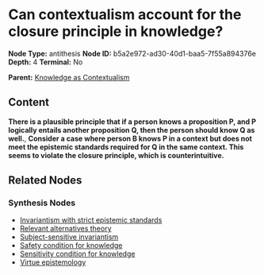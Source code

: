 # Can contextualism account for the closure principle in knowledge?

**Node Type:** antithesis
**Node ID:** b5a2e972-ad30-40d1-baa5-7f55a894376e
**Depth:** 4
**Terminal:** No

**Parent:** [Knowledge as Contextualism](knowledge-as-contextualism-synthesis-538725f1-b120-4d3f-8b35-0f58e197b27a.md)

## Content

**There is a plausible principle that if a person knows a proposition P, and P logically entails another proposition Q, then the person should know Q as well.**, **Consider a case where person B knows P in a context but does not meet the epistemic standards required for Q in the same context. This seems to violate the closure principle, which is counterintuitive.**

## Related Nodes

### Synthesis Nodes

- [Invariantism with strict epistemic standards](invariantism-with-strict-epistemic-standards-synthesis-e48e351c-d332-477f-bb46-cf1da16c0162.md)
- [Relevant alternatives theory](relevant-alternatives-theory-synthesis-4ff8e70b-b2a5-4417-bfcf-2417dddbda43.md)
- [Subject-sensitive invariantism](subject-sensitive-invariantism-synthesis-8e580578-158a-4e81-9296-17a2cbf6356f.md)
- [Safety condition for knowledge](safety-condition-for-knowledge-synthesis-6e7d753c-8b41-4099-be8f-13eeed209c45.md)
- [Sensitivity condition for knowledge](sensitivity-condition-for-knowledge-synthesis-6caabc57-fa35-4f91-8481-4d4f7710bab2.md)
- [Virtue epistemology](virtue-epistemology-synthesis-eda561a9-7c7a-40bd-bb7f-b8da0bc4950b.md)
